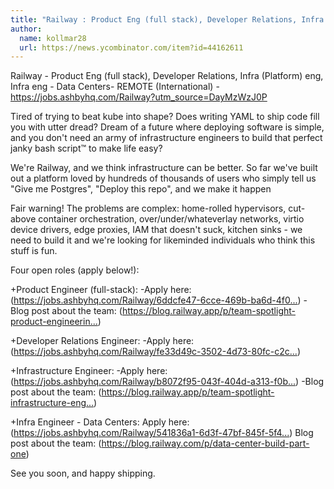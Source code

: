 ```yaml
---
title: "Railway : Product Eng (full stack), Developer Relations, Infra (Platform) eng, Infra eng - Data Centers"
author:
  name: kollmar28
  url: https://news.ycombinator.com/item?id=44162611
---
```


<JobNavigation />

Railway - Product Eng (full stack), Developer Relations, Infra (Platform) eng, Infra eng - Data Centers- REMOTE (International) - <a href="https:&#x2F;&#x2F;jobs.ashbyhq.com&#x2F;Railway?utm_source=DayMzWzJ0P" rel="nofollow">https:&#x2F;&#x2F;jobs.ashbyhq.com&#x2F;Railway?utm_source=DayMzWzJ0P</a>

Tired of trying to beat kube into shape? Does writing YAML to ship code fill you with utter dread? Dream of a future where deploying software is simple, and you don&#x27;t need an army of infrastructure engineers to build that perfect janky bash script™ to make life easy?

We&#x27;re Railway, and we think infrastructure can be better. So far we&#x27;ve built out a platform loved by hundreds of thousands of users who simply tell us &quot;Give me Postgres&quot;, &quot;Deploy this repo&quot;, and we make it happen

Fair warning! The problems are complex: home-rolled hypervisors, cut-above container orchestration, over&#x2F;under&#x2F;whateverlay networks, virtio device drivers, edge proxies, IAM that doesn&#x27;t suck, kitchen sinks - we need to build it and we&#x27;re looking for likeminded individuals who think this stuff is fun.

Four open roles (apply below!):

+Product Engineer (full-stack): 
-Apply here: (<a href="https:&#x2F;&#x2F;jobs.ashbyhq.com&#x2F;Railway&#x2F;6ddcfe47-6cce-469b-ba6d-4f0e83440c9d?utm_source=DayMzWzJ0P" rel="nofollow">https:&#x2F;&#x2F;jobs.ashbyhq.com&#x2F;Railway&#x2F;6ddcfe47-6cce-469b-ba6d-4f0...</a>) 
-Blog post about the team: (<a href="https:&#x2F;&#x2F;blog.railway.app&#x2F;p&#x2F;team-spotlight-product-engineering" rel="nofollow">https:&#x2F;&#x2F;blog.railway.app&#x2F;p&#x2F;team-spotlight-product-engineerin...</a>)

+Developer Relations Engineer: 
-Apply here:(<a href="https:&#x2F;&#x2F;jobs.ashbyhq.com&#x2F;Railway&#x2F;fe33d49c-3502-4d73-80fc-c2c260576846?utm_source=DayMzWzJ0P" rel="nofollow">https:&#x2F;&#x2F;jobs.ashbyhq.com&#x2F;Railway&#x2F;fe33d49c-3502-4d73-80fc-c2c...</a>)

+Infrastructure Engineer: 
-Apply here:(<a href="https:&#x2F;&#x2F;jobs.ashbyhq.com&#x2F;Railway&#x2F;b8072f95-043f-404d-a313-f0bdf8dd3c81?utm_source=DayMzWzJ0P" rel="nofollow">https:&#x2F;&#x2F;jobs.ashbyhq.com&#x2F;Railway&#x2F;b8072f95-043f-404d-a313-f0b...</a>) 
-Blog post about the team: (<a href="https:&#x2F;&#x2F;blog.railway.app&#x2F;p&#x2F;team-spotlight-infrastructure-engineering" rel="nofollow">https:&#x2F;&#x2F;blog.railway.app&#x2F;p&#x2F;team-spotlight-infrastructure-eng...</a>)

+Infra Engineer - Data Centers: 
Apply here: (<a href="https:&#x2F;&#x2F;jobs.ashbyhq.com&#x2F;Railway&#x2F;541836a1-6d3f-47bf-845f-5f48fe547568?utm_source=DayMzWzJ0P" rel="nofollow">https:&#x2F;&#x2F;jobs.ashbyhq.com&#x2F;Railway&#x2F;541836a1-6d3f-47bf-845f-5f4...</a>)
Blog post about the team: (<a href="https:&#x2F;&#x2F;blog.railway.com&#x2F;p&#x2F;data-center-build-part-one" rel="nofollow">https:&#x2F;&#x2F;blog.railway.com&#x2F;p&#x2F;data-center-build-part-one</a>)

See you soon, and happy shipping.
<JobApplication />
